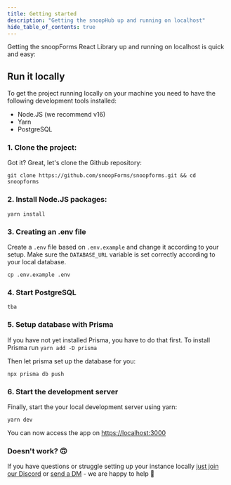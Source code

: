 ```yaml
---
title: Getting started
description: "Getting the snoopHub up and running on localhost"
hide_table_of_contents: true
---
```


Getting the snoopForms React Library up and running on localhost is quick and easy:

## Run it locally

To get the project running locally on your machine you need to have the following development tools installed:

- Node.JS (we recommend v16)
- Yarn
- PostgreSQL

### 1. Clone the project:

Got it? Great, let's clone the Github repository:

```
git clone https://github.com/snoopForms/snoopforms.git && cd snoopforms
```

### 2. Install Node.JS packages:

```
yarn install
```

### 3. Creating an .env file

Create a `.env` file based on `.env.example` and change it according to your setup. Make sure the `DATABASE_URL` variable is set correctly according to your local database.

```
cp .env.example .env
```

### 4. Start PostgreSQL

```
tba
```

### 5. Setup database with Prisma

If you have not yet installed Prisma, you have to do that first. To install Prisma run `yarn add -D prisma`

Then let prisma set up the database for you:

```
npx prisma db push
```

### 6. Start the development server

Finally, start the your local development server using yarn:

```
yarn dev
```

You can now access the app on [https://localhost:3000](https://localhost:3000)

### Doesn't work? 🙃

If you have questions or struggle setting up your instance locally [just join our Discord](https://discord.gg/8rwDbyy2Me) or [send a DM](https://twitter.com/snoopforms) - we are happy to help 🤍

